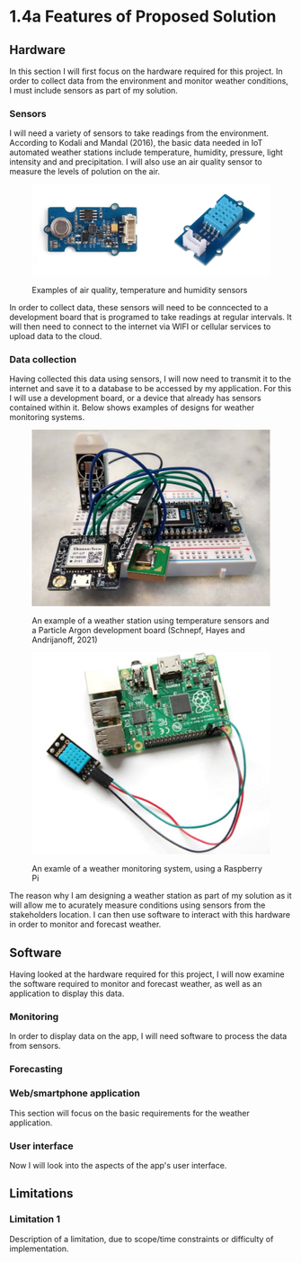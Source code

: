 # 1.4a Features of Proposed Solution

## Hardware

In this section I will first focus on the hardware required for this project. In order to collect data from the environment and monitor weather conditions, I must include sensors as part of my solution.

### Sensors

I will need a variety of sensors to take readings from the environment. According to Kodali and Mandal (2016), the basic data needed in IoT automated weather stations include temperature, humidity, pressure, light intensity and and precipitation. I will also use an air quality sensor to measure the levels of polution on the air.

<figure><img src="../.gitbook/assets/Screenshot 2023-04-18 at 10.19.54.png" alt=""><figcaption><p>Examples of air quality, temperature and humidity sensors</p></figcaption></figure>

In order to collect data, these sensors will need to be conncected to a development board that is programed to take readings at regular intervals. It will then need to connect to the internet via WIFI or cellular services to upload data to the cloud.&#x20;

### Data collection

Having collected this data using sensors, I will now need to transmit it to the internet and save it to a database to be accessed by my application. For this I will use a development board, or a device that already has sensors contained within it. Below shows examples of designs for weather monitoring systems.

<figure><img src="../.gitbook/assets/Screenshot 2023-04-18 at 10.33.11.png" alt=""><figcaption><p>An example of a weather station using temperature sensors and a Particle Argon development board (Schnepf, Hayes and Andrijanoff, 2021)</p></figcaption></figure>

<figure><img src="../.gitbook/assets/Screenshot 2023-04-18 at 10.35.42.png" alt=""><figcaption><p>An examle of a weather monitoring system, using a Raspberry Pi</p></figcaption></figure>

The reason why I am designing a weather station as part of my solution as it will allow me to acurately measure conditions using sensors from the stakeholders location. I can then use software to interact with this hardware in order to monitor and forecast weather.

## Software

Having looked at the hardware required for this project, I will now examine the software required to monitor and forecast weather, as well as an application to display this data.

### Monitoring

In order to display data on the app, I will need software to process the data from sensors.

### Forecasting

### Web/smartphone application

This section will focus on the basic requirements for the weather application.

### User interface

Now I will look into the aspects of the app's user interface.

## Limitations

### Limitation 1

Description of a limitation, due to scope/time constraints or difficulty of implementation.
